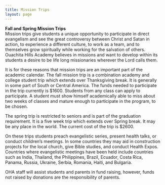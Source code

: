 ```yaml
---
title: Mission Trips
layout: page
---
```

**Fall and Spring Mission Trips**  
Mission trips give students a unique opportunity to participate in direct evangelism
and see the great controversy between Christ and Satan in action, to experience a
different culture, to work as a team, and to themselves grow spiritually while
working for the salvation of others. Ouachita Hills Academy believes in missions
and want to develop within its students a desire to be life long missionaries
wherever the Lord calls them.

It is for these reasons that mission trips are an important part of the academic
calendar. The fall mission trip is a combination academy and college student trip
which extends over Thanksgiving break. It is generally in some part of South or
Central America. The funds needed to participate in the trip currently is
$1600. Students from any class can apply to participate. A student must
show himself academically able to miss about two weeks of classes and mature
enough to participate in the program, to be chosen.

The spring trip is restricted to seniors and is part of the graduation requirement. It
is a five week trip which extends over Spring break. It may be any place in the world.
The current cost of the trip is $2600.

On these trips students preach evangelistic series, present health talks, or conduct
children’s meetings. In some countries they may aid in construction projects for the
local church, give Bible studies, and conduct Health Expos. Countries where
evangelistic meetings have been held include countries such as India, Thailand, the
Philippines, Brazil, Ecuador, Costa Rica, Panama, Russia, Ukraine, Serbia, Romania,
Haiti, and Bulgaria.

OHA staff will assist students and parents in fund raising, however, funds not raised
by donations are the responsibility of parents.